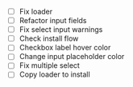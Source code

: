 - [ ] Fix loader
- [ ] Refactor input fields
- [ ] Fix select input warnings
- [ ] Check install flow
- [ ] Checkbox label hover color
- [ ] Change input placeholder color
- [ ] Fix multiple select
- [ ] Copy loader to install
